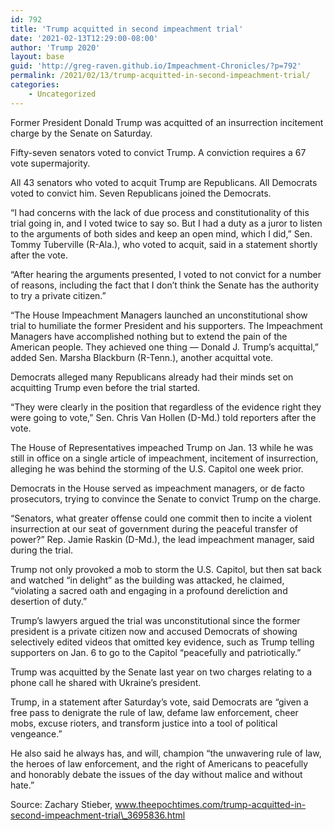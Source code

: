 ```yaml
---
id: 792
title: 'Trump acquitted in second impeachment trial'
date: '2021-02-13T12:29:00-08:00'
author: 'Trump 2020'
layout: base
guid: 'http://greg-raven.github.io/Impeachment-Chronicles/?p=792'
permalink: /2021/02/13/trump-acquitted-in-second-impeachment-trial/
categories:
    - Uncategorized
---
```


Former President Donald Trump was acquitted of an insurrection incitement charge by the Senate on Saturday.

Fifty-seven senators voted to convict Trump. A conviction requires a 67 vote supermajority.

All 43 senators who voted to acquit Trump are Republicans. All Democrats voted to convict him. Seven Republicans joined the Democrats.

“I had concerns with the lack of due process and constitutionality of this trial going in, and I voted twice to say so. But I had a duty as a juror to listen to the arguments of both sides and keep an open mind, which I did,” Sen. Tommy Tuberville (R-Ala.), who voted to acquit, said in a statement shortly after the vote.

“After hearing the arguments presented, I voted to not convict for a number of reasons, including the fact that I don’t think the Senate has the authority to try a private citizen.”

“The House Impeachment Managers launched an unconstitutional show trial to humiliate the former President and his supporters. The Impeachment Managers have accomplished nothing but to extend the pain of the American people. They achieved one thing — Donald J. Trump’s acquittal,” added Sen. Marsha Blackburn (R-Tenn.), another acquittal vote.

Democrats alleged many Republicans already had their minds set on acquitting Trump even before the trial started.

“They were clearly in the position that regardless of the evidence right they were going to vote,” Sen. Chris Van Hollen (D-Md.) told reporters after the vote.

The House of Representatives impeached Trump on Jan. 13 while he was still in office on a single article of impeachment, incitement of insurrection, alleging he was behind the storming of the U.S. Capitol one week prior.

Democrats in the House served as impeachment managers, or de facto prosecutors, trying to convince the Senate to convict Trump on the charge.

“Senators, what greater offense could one commit then to incite a violent insurrection at our seat of government during the peaceful transfer of power?” Rep. Jamie Raskin (D-Md.), the lead impeachment manager, said during the trial.

Trump not only provoked a mob to storm the U.S. Capitol, but then sat back and watched “in delight” as the building was attacked, he claimed, “violating a sacred oath and engaging in a profound dereliction and desertion of duty.”

Trump’s lawyers argued the trial was unconstitutional since the former president is a private citizen now and accused Democrats of showing selectively edited videos that omitted key evidence, such as Trump telling supporters on Jan. 6 to go to the Capitol “peacefully and patriotically.”

Trump was acquitted by the Senate last year on two charges relating to a phone call he shared with Ukraine’s president.

Trump, in a statement after Saturday’s vote, said Democrats are “given a free pass to denigrate the rule of law, defame law enforcement, cheer mobs, excuse rioters, and transform justice into a tool of political vengeance.”

He also said he always has, and will, champion “the unwavering rule of law, the heroes of law enforcement, and the right of Americans to peacefully and honorably debate the issues of the day without malice and without hate.”

Source: Zachary Stieber, www.theepochtimes.com/trump-acquitted-in-second-impeachment-trial\_3695836.html